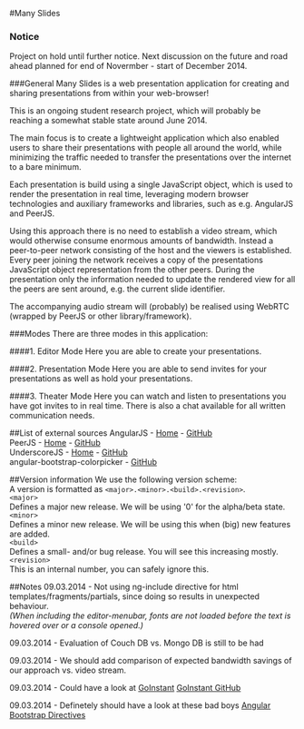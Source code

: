 #Many Slides
### Notice
Project on hold until further notice. Next discussion on the future and road ahead planned for end of Novermber - start of December 2014.

###General
Many Slides is a web presentation application for creating and sharing presentations from within your web-browser!

This is an ongoing student research project, which will probably be reaching a somewhat stable state around June 2014.

The main focus is to create a lightweight application which also enabled users to share their presentations with people all around the world, while minimizing the traffic needed to transfer the presentations over the internet to a bare minimum.

Each presentation is build using a single JavaScript object, which is used to render the presentation in real time, leveraging modern browser technologies and auxiliary frameworks and libraries, such as e.g. AngularJS and PeerJS.

Using this approach there is no need to establish a video stream, which would otherwise consume enormous amounts of bandwidth. Instead a peer-to-peer network consisting of the host and the viewers is established. Every peer joining the network receives a copy of the presentations JavaScript object representation from the other peers. During the presentation only the information needed to update the rendered view for all the peers are sent around, e.g. the current slide identifier.

The accompanying audio stream will (probably) be realised using WebRTC (wrapped by PeerJS or other library/framework).

###Modes
There are three modes in this application:

####1. Editor Mode
Here you are able to create your presentations.

####2. Presentation Mode
Here you are able to send invites for your presentations as well as hold your presentations.

####3. Theater Mode
Here you can watch and listen to presentations you have got invites to in real time.
There is also a chat available for all written communication needs.

##List of external sources
AngularJS - [Home](https://angularjs.org) - [GitHub](https://github.com/angular/angular.js)  
PeerJS - [Home](https://peerjs.com) - [GitHub](https://github.com/peers/peerjs)  
UnderscoreJS - [Home](https://underscorejs.org) - [GitHub](https://github.com/jashkenas/underscore)  
angular-bootstrap-colorpicker - [GitHub](https://github.com/buberdds/angular-bootstrap-colorpicker)  

##Version information
We use the following version scheme:  
A version is formatted as `<major>.<minor>.<build>.<revision>`.  
`<major>`  
Defines a major new release. We will be using '0' for the alpha/beta state.  
`<minor>`  
Defines a minor new release. We will be using this when (big) new features are added.  
`<build>`  
Defines a small- and/or bug release. You will see this increasing mostly.  
`<revision>`  
This is an internal number, you can safely ignore this.  
  
##Notes
09.03.2014 - Not using ng-include directive for html templates/fragments/partials, since doing so results in unexpected behaviour.  
*(When including the editor-menubar, fonts are not loaded before the text is hovered over or a console opened.)*
    
09.03.2014 - Evaluation of Couch DB vs. Mongo DB is still to be had

09.03.2014 - We should add comparison of expected bandwidth savings of our approach vs. video stream.

09.03.2014 - Could have a look at [GoInstant](https://goinstant.com)
[GoInstant GitHub](https://github.com/goinstant/webrtc)

09.03.2014 - Definetely should have a look at these bad boys [Angular Bootstrap Directives](http://angular-ui.github.io/bootstrap/)


